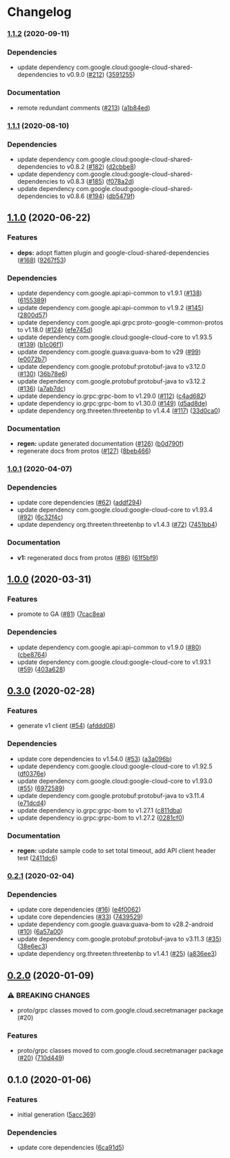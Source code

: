 # Changelog

### [1.1.2](https://www.github.com/googleapis/java-secretmanager/compare/v1.1.1...v1.1.2) (2020-09-11)


### Dependencies

* update dependency com.google.cloud:google-cloud-shared-dependencies to v0.9.0 ([#212](https://www.github.com/googleapis/java-secretmanager/issues/212)) ([3591255](https://www.github.com/googleapis/java-secretmanager/commit/3591255c296b1f4e71f5b26451754c688757ddfa))


### Documentation

* remote redundant comments ([#213](https://www.github.com/googleapis/java-secretmanager/issues/213)) ([a1b84ed](https://www.github.com/googleapis/java-secretmanager/commit/a1b84ed70a5b2688952d35647cdc7a96b935d3d8))

### [1.1.1](https://www.github.com/googleapis/java-secretmanager/compare/v1.1.0...v1.1.1) (2020-08-10)


### Dependencies

* update dependency com.google.cloud:google-cloud-shared-dependencies to v0.8.2 ([#182](https://www.github.com/googleapis/java-secretmanager/issues/182)) ([d2cbbe8](https://www.github.com/googleapis/java-secretmanager/commit/d2cbbe877f7c753b692a75c1662d6d598719ee45))
* update dependency com.google.cloud:google-cloud-shared-dependencies to v0.8.3 ([#185](https://www.github.com/googleapis/java-secretmanager/issues/185)) ([f078a2d](https://www.github.com/googleapis/java-secretmanager/commit/f078a2d475d01520196f120631674fdc76aa9de3))
* update dependency com.google.cloud:google-cloud-shared-dependencies to v0.8.6 ([#194](https://www.github.com/googleapis/java-secretmanager/issues/194)) ([db5479f](https://www.github.com/googleapis/java-secretmanager/commit/db5479fc315e161e5c18f19f663f8aaa5d9be5f9))

## [1.1.0](https://www.github.com/googleapis/java-secretmanager/compare/v1.0.1...v1.1.0) (2020-06-22)


### Features

* **deps:** adopt flatten plugin and google-cloud-shared-dependencies ([#168](https://www.github.com/googleapis/java-secretmanager/issues/168)) ([9267f53](https://www.github.com/googleapis/java-secretmanager/commit/9267f535b6d91324162df2bc84a8e11d924aae87))


### Dependencies

* update dependency com.google.api:api-common to v1.9.1 ([#138](https://www.github.com/googleapis/java-secretmanager/issues/138)) ([6155389](https://www.github.com/googleapis/java-secretmanager/commit/6155389082723b0cd6b372ff9505998d753c825c))
* update dependency com.google.api:api-common to v1.9.2 ([#145](https://www.github.com/googleapis/java-secretmanager/issues/145)) ([2800d57](https://www.github.com/googleapis/java-secretmanager/commit/2800d577c5dbc613ae6cf178303790d2fec8d630))
* update dependency com.google.api.grpc:proto-google-common-protos to v1.18.0 ([#124](https://www.github.com/googleapis/java-secretmanager/issues/124)) ([efe745d](https://www.github.com/googleapis/java-secretmanager/commit/efe745dd8e8966f284f47cb7958127892b4ce2e6))
* update dependency com.google.cloud:google-cloud-core to v1.93.5 ([#139](https://www.github.com/googleapis/java-secretmanager/issues/139)) ([b1c06f1](https://www.github.com/googleapis/java-secretmanager/commit/b1c06f113b4a7cd7bb5471cf34318846eb6d6123))
* update dependency com.google.guava:guava-bom to v29 ([#99](https://www.github.com/googleapis/java-secretmanager/issues/99)) ([e0072b7](https://www.github.com/googleapis/java-secretmanager/commit/e0072b7051516d192ae9b8364dbb78c66e138ed0))
* update dependency com.google.protobuf:protobuf-java to v3.12.0 ([#130](https://www.github.com/googleapis/java-secretmanager/issues/130)) ([36b78e6](https://www.github.com/googleapis/java-secretmanager/commit/36b78e6fbc4503f41a511bc47483f7913ae07bab))
* update dependency com.google.protobuf:protobuf-java to v3.12.2 ([#136](https://www.github.com/googleapis/java-secretmanager/issues/136)) ([a7ab7dc](https://www.github.com/googleapis/java-secretmanager/commit/a7ab7dca291cb343e97e46400b73a8b79c552b45))
* update dependency io.grpc:grpc-bom to v1.29.0 ([#112](https://www.github.com/googleapis/java-secretmanager/issues/112)) ([c4ad682](https://www.github.com/googleapis/java-secretmanager/commit/c4ad68221128b1ea513c243183a9a7712f43b396))
* update dependency io.grpc:grpc-bom to v1.30.0 ([#149](https://www.github.com/googleapis/java-secretmanager/issues/149)) ([d5ad8de](https://www.github.com/googleapis/java-secretmanager/commit/d5ad8def2720cc75c615812230cccc22788e35b5))
* update dependency org.threeten:threetenbp to v1.4.4 ([#117](https://www.github.com/googleapis/java-secretmanager/issues/117)) ([33d0ca0](https://www.github.com/googleapis/java-secretmanager/commit/33d0ca0f96c857edbc52ac20169d3b1f02c61433))


### Documentation

* **regen:** update generated documentation ([#126](https://www.github.com/googleapis/java-secretmanager/issues/126)) ([b0d790f](https://www.github.com/googleapis/java-secretmanager/commit/b0d790f5ee63d7e00ceeef8a08cd80cf20a06e94))
* regenerate docs from protos ([#127](https://www.github.com/googleapis/java-secretmanager/issues/127)) ([8beb466](https://www.github.com/googleapis/java-secretmanager/commit/8beb466cebb94c680673eed607f05c643138603c))

### [1.0.1](https://www.github.com/googleapis/java-secretmanager/compare/v1.0.0...v1.0.1) (2020-04-07)


### Dependencies

* update core dependencies ([#62](https://www.github.com/googleapis/java-secretmanager/issues/62)) ([addf294](https://www.github.com/googleapis/java-secretmanager/commit/addf2940bc09ffed46af424ebc63e7cb87d2d771))
* update dependency com.google.cloud:google-cloud-core to v1.93.4 ([#92](https://www.github.com/googleapis/java-secretmanager/issues/92)) ([6c32f4c](https://www.github.com/googleapis/java-secretmanager/commit/6c32f4c32fc88bbc913a89edef8d4fa6618bee86))
* update dependency org.threeten:threetenbp to v1.4.3 ([#72](https://www.github.com/googleapis/java-secretmanager/issues/72)) ([7451bb4](https://www.github.com/googleapis/java-secretmanager/commit/7451bb42b935b0c44b3ec2695a443f0212d87251))


### Documentation

* **v1:** regenerated docs from protos ([#86](https://www.github.com/googleapis/java-secretmanager/issues/86)) ([61f5bf9](https://www.github.com/googleapis/java-secretmanager/commit/61f5bf9e00aa483485897321aa14406d91c0640b))

## [1.0.0](https://www.github.com/googleapis/java-secretmanager/compare/v0.3.0...v1.0.0) (2020-03-31)


### Features

* promote to GA ([#81](https://www.github.com/googleapis/java-secretmanager/issues/81)) ([7cac8ea](https://www.github.com/googleapis/java-secretmanager/commit/7cac8ea5da10a18861207f8edf1c29661b0abcb4))


### Dependencies

* update dependency com.google.api:api-common to v1.9.0 ([#80](https://www.github.com/googleapis/java-secretmanager/issues/80)) ([cbe8764](https://www.github.com/googleapis/java-secretmanager/commit/cbe87647de41bff246336d377449fff1948f0823))
* update dependency com.google.cloud:google-cloud-core to v1.93.1 ([#59](https://www.github.com/googleapis/java-secretmanager/issues/59)) ([403a628](https://www.github.com/googleapis/java-secretmanager/commit/403a6284cc4815849d177dd69a60fc049feddbf8))

## [0.3.0](https://www.github.com/googleapis/java-secretmanager/compare/v0.2.1...v0.3.0) (2020-02-28)


### Features

* generate v1 client ([#54](https://www.github.com/googleapis/java-secretmanager/issues/54)) ([afddd08](https://www.github.com/googleapis/java-secretmanager/commit/afddd08358730f8a06b98e7a4629fbbd479ab02b))


### Dependencies

* update core dependencies to v1.54.0 ([#53](https://www.github.com/googleapis/java-secretmanager/issues/53)) ([a3a096b](https://www.github.com/googleapis/java-secretmanager/commit/a3a096b956a2d8e892c90fb5c745e6b3df652a05))
* update dependency com.google.cloud:google-cloud-core to v1.92.5 ([df0376e](https://www.github.com/googleapis/java-secretmanager/commit/df0376e18a39b77d0bf57cf31dd00a3c6d81e462))
* update dependency com.google.cloud:google-cloud-core to v1.93.0 ([#55](https://www.github.com/googleapis/java-secretmanager/issues/55)) ([6972589](https://www.github.com/googleapis/java-secretmanager/commit/6972589781a5a91ffacb2b2379f8ad913d7a0d58))
* update dependency com.google.protobuf:protobuf-java to v3.11.4 ([e71dcd4](https://www.github.com/googleapis/java-secretmanager/commit/e71dcd4e9cf6bc622e31be37f416b31dcb972c42))
* update dependency io.grpc:grpc-bom to v1.27.1 ([c811dba](https://www.github.com/googleapis/java-secretmanager/commit/c811dba55ff7ba7fa48600e9d716a3a1a1e0b269))
* update dependency io.grpc:grpc-bom to v1.27.2 ([0281cf0](https://www.github.com/googleapis/java-secretmanager/commit/0281cf07f31a6c03c4970aa489f74980c4dfc11c))


### Documentation

* **regen:** update sample code to set total timeout, add API client header test ([2411dc6](https://www.github.com/googleapis/java-secretmanager/commit/2411dc61cc7b75cdec2549de95baf9786e833103))

### [0.2.1](https://www.github.com/googleapis/java-secretmanager/compare/v0.2.0...v0.2.1) (2020-02-04)


### Dependencies

* update core dependencies ([#16](https://www.github.com/googleapis/java-secretmanager/issues/16)) ([e4f0062](https://www.github.com/googleapis/java-secretmanager/commit/e4f00622f4828ae257b49630b21350a1bf9cb1e4))
* update core dependencies ([#33](https://www.github.com/googleapis/java-secretmanager/issues/33)) ([7439529](https://www.github.com/googleapis/java-secretmanager/commit/74395291e6542ce5b380dba1e78f83fe8253fcd2))
* update dependency com.google.guava:guava-bom to v28.2-android ([#10](https://www.github.com/googleapis/java-secretmanager/issues/10)) ([6a57a00](https://www.github.com/googleapis/java-secretmanager/commit/6a57a00b3e212249c417971885ddbc5d87ff41c4))
* update dependency com.google.protobuf:protobuf-java to v3.11.3 ([#35](https://www.github.com/googleapis/java-secretmanager/issues/35)) ([38e6ec3](https://www.github.com/googleapis/java-secretmanager/commit/38e6ec3198edf7ec13a4873a49f39a7a0f6fdfac))
* update dependency org.threeten:threetenbp to v1.4.1 ([#25](https://www.github.com/googleapis/java-secretmanager/issues/25)) ([a836ee3](https://www.github.com/googleapis/java-secretmanager/commit/a836ee3901d4ab188ef98d170fae673a811e62c8))

## [0.2.0](https://www.github.com/googleapis/java-secretmanager/compare/v0.1.0...v0.2.0) (2020-01-09)


### ⚠ BREAKING CHANGES

* proto/grpc classes moved to com.google.cloud.secretmanager package (#20)

### Features

* proto/grpc classes moved to com.google.cloud.secretmanager package ([#20](https://www.github.com/googleapis/java-secretmanager/issues/20)) ([710d449](https://www.github.com/googleapis/java-secretmanager/commit/710d4495bb74a9caf7e122c8ec7011fac9444149))

## 0.1.0 (2020-01-06)


### Features

* initial generation ([5acc369](https://www.github.com/googleapis/java-secretmanager/commit/5acc3690d56228c0dc79740637b81605d69ff93f))


### Dependencies

* update core dependencies ([6ca91d5](https://www.github.com/googleapis/java-secretmanager/commit/6ca91d5aa6a58caf98ecb31b7c6ea0e48c199c2f))
